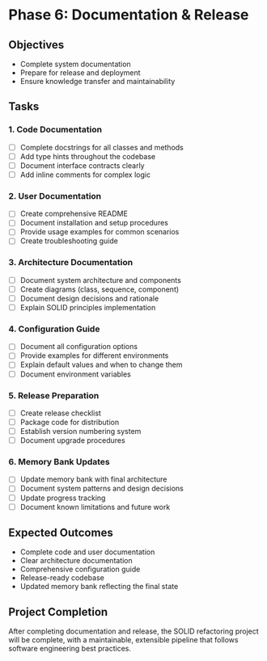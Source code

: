 # Phase 6: Documentation & Release

## Objectives
- Complete system documentation
- Prepare for release and deployment
- Ensure knowledge transfer and maintainability

## Tasks

### 1. Code Documentation
- [ ] Complete docstrings for all classes and methods
- [ ] Add type hints throughout the codebase
- [ ] Document interface contracts clearly
- [ ] Add inline comments for complex logic

### 2. User Documentation
- [ ] Create comprehensive README
- [ ] Document installation and setup procedures
- [ ] Provide usage examples for common scenarios
- [ ] Create troubleshooting guide

### 3. Architecture Documentation
- [ ] Document system architecture and components
- [ ] Create diagrams (class, sequence, component)
- [ ] Document design decisions and rationale
- [ ] Explain SOLID principles implementation

### 4. Configuration Guide
- [ ] Document all configuration options
- [ ] Provide examples for different environments
- [ ] Explain default values and when to change them
- [ ] Document environment variables

### 5. Release Preparation
- [ ] Create release checklist
- [ ] Package code for distribution
- [ ] Establish version numbering system
- [ ] Document upgrade procedures

### 6. Memory Bank Updates
- [ ] Update memory bank with final architecture
- [ ] Document system patterns and design decisions
- [ ] Update progress tracking
- [ ] Document known limitations and future work

## Expected Outcomes
- Complete code and user documentation
- Clear architecture documentation
- Comprehensive configuration guide
- Release-ready codebase
- Updated memory bank reflecting the final state

## Project Completion
After completing documentation and release, the SOLID refactoring project will be complete, with a maintainable, extensible pipeline that follows software engineering best practices.

